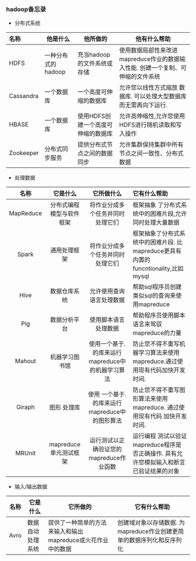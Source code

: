 ### hadoop备忘录

- 分布式系统

| 名称      | 他是什么           | 他所做的                           | 他有什么帮助                                                 |
| :-------- | ------------------ | ---------------------------------- | ------------------------------------------------------------ |
| HDFS      | 一种分布式的hadoop | 充当hadoop的文件系统或存储         | 使用数据局部性来改进mapreduce作业的数据输入性能. 创建一个复制、可伸缩的文件系统 |
| Cassandra | 一个数据库         | 一个高度可伸缩的数据库             | 允许您以线性方式缩放 数据库. 可以处理大型数据库而无需再向下运行. |
| HBASE     | 一个数据库         | 使用HDFS创建一个高度可伸缩的数据库 | 允许高伸缩性,允许您使用HDFS进行随机读取和写入操作            |
| Zookeeper | 分布式同步服务     | 提供分布式节点之间的数据同步       | 允许集群保持集群中所有节点之间一致性、分布式数据             |

  

- 处理数据

|   名称    |         它是什么         |                    它所做什么                    | 它有什么帮助                                                 |
| :-------: | :----------------------: | :----------------------------------------------: | :----------------------------------------------------------- |
| MapReduce | 分布式编程模型与软件框架 |         将作业分成多个任务并同时处理它们         | 框架抽象 了分布式系统中的困难片段,允许同时处理大量数据       |
|   Spark   |       通用处理框架       |         将作业分成多个任务并同时处理它们         | 框架抽象了分布式系统中的困难片段.  比 mapreduce更具有内置的funcntionality,比如mysql |
|   Hive    |       数据仓库系统       |             允许使用查询语言处理数据             | 帮助sql程序员创建类似sql的查询来使用mapreduce                |
|    Pig    |       数据分析平台       |               使用脚本语言处理数据               | 帮助程序员使用脚本语言来驾驭mapreduce的力量                  |
|  Mahout   |      机器学习图书馆      | 使用一个基于.的库来运行mapreduce中的机器学习算法 | 防止您不得不重写机器学习算法来使用mapreduce.通过使用现有代码加快开发时间. |
|  Giraph   |       图形 处理库        |  使用 一个基于.的库来运行mapreduce中的图形算法   | 防止您不得不重写图形算法来使用mapreduce. 通过使用现有代码 加快开发时间. |
|  MRUnit   |  mapreduce单元测试框架   |     运行测试以正确验证您的mapreduce作业函数      | 运行编程 测试以验证mapreduce程序是否正确操作.  具有允许您模拟输入和断言已验证结果的对象 |



- 输入/输出数据

| 名称 | 它是什么         | 它所做的                                                    | 它有什么帮助                                                 |
| ---- | ---------------- | ----------------------------------------------------------- | ------------------------------------------------------------ |
| Avro | 数据自动处理系统 | 提供了一种简单的方法来输入和输出mapreduce或火花作业中的数据 | 创建域对象以存储数据. 为mapreduce作业创建更简单的数据序列化和反序列化 |

